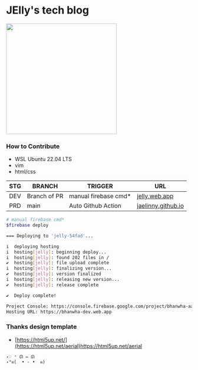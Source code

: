 # JElly's tech blog
<image src="https://github.com/Jaelinny/jaelinny.github.io/assets/148875683/f3de9d67-7ade-48b9-904f-622aa3ea36bd" width=300 />

### How to Contribute
- WSL Ubuntu 22.04 LTS
- vim
- html/css

|STG|BRANCH|TRIGGER|URL|
|------|---|---|---
|DEV|Branch of PR|manual firebase cmd*|[jelly.web.app](https://jelly.web.app/)|
|PRD|main|Auto Github Action|[jaelinny.github.io](https://jaelinny.github.io/)|

```bash
# manual firebase cmd*
$firebase deploy

=== Deploying to 'jelly-54fad'...

i  deploying hosting
i  hosting[jelly]: beginning deploy...
i  hosting[jelly]: found 202 files in /
✔  hosting[jelly]: file upload complete
i  hosting[jelly]: finalizing version...
✔  hosting[jelly]: version finalized
i  hosting[jelly]: releasing new version...
✔  hosting[jelly]: release complete

✔  Deploy complete!

Project Console: https://console.firebase.google.com/project/bhanwha-aa806/overview
Hosting URL: https://bhanwha-dev.web.app
```
### Thanks design template
- [https://html5up.net/](https://html5up.net/aerial)https://html5up.net/aerial
```
˖♡ ⁺ ᘏ ⑅ ᘏ
˖°ฅ(  • · •  ฅ)
```
